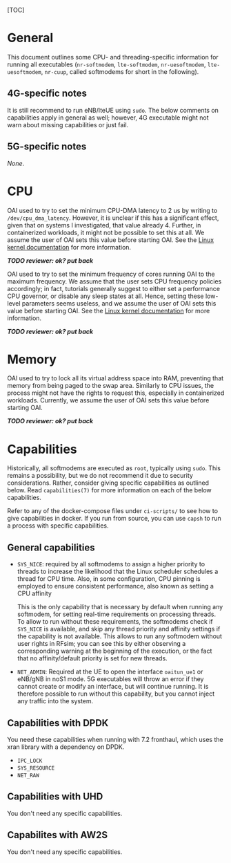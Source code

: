 [TOC]

# General

This document outlines some CPU- and threading-specific information for running
all executables (`nr-softmodem`, `lte-softmodem`, `nr-uesoftmodem`,
`lte-uesoftmodem`, `nr-cuup`, called softmodems for short in the following).

## 4G-specific notes

It is still recommend to run eNB/lteUE using `sudo`. The below comments on
capabilities apply in general as well; however, 4G executable might not warn
about missing capabilities or just fail.

## 5G-specific notes

_None_.

# CPU

OAI used to try to set the minimum CPU-DMA latency to 2 us by writing to
`/dev/cpu_dma_latency`. However, it is unclear if this has a significant
effect, given that on systems I investigated, that value already 4. Further, in
containerized workloads, it might not be possible to set this at all. We assume
the user of OAI sets this value before starting OAI. See the [Linux kernel
documentation](https://www.kernel.org/doc/html/latest/admin-guide/pm/cpuidle.html)
for more information.

***TODO reviewer: ok? put back***

OAI used to try to set the minimum frequency of cores running OAI to the
maximum frequency. We assume that the user sets CPU frequency policies
accordingly; in fact, tutorials generally suggest to either set a performance
CPU governor, or disable any sleep states at all. Hence, setting these
low-level parameters seems useless, and we assume the user of OAI sets this
value before starting OAI. See the [Linux kernel
documentation](https://www.kernel.org/doc/html/latest/admin-guide/pm/cpufreq.html)
for more information.

***TODO reviewer: ok? put back***

# Memory

OAI used to try to lock all its virtual address space into RAM, preventing that
memory from being paged to the swap area. Similarly to CPU issues, the process
might not have the rights to request this, especially in containerized
workloads. Currently, we assume the user of OAI sets this value before starting
OAI.

***TODO reviewer: ok? put back***

# Capabilities

Historically, all softmodems are executed as `root`, typically using `sudo`.
This remains a possibility, but we do not recommend it due to security
considerations. Rather, consider giving specific capabilities as outlined
below.  Read `capabilities(7)` for more information on each of the below
capabilities.

Refer to any of the docker-compose files under `ci-scripts/` to see how to give
capabilities in docker. If you run from source, you can use `capsh` to run a
process with specific capabilities.

## General capabilities

- `SYS_NICE`: required by all softmodems to assign a higher priority to
  threads to increase the likelihood that the Linux scheduler schedules a
  thread for CPU time. Also, in some configuration, CPU pinning is employed to
  ensure consistent performance, also known as setting a CPU affinity

  This is the only capability that is necessary by default when running any
  softmodem, for setting real-time requirements on processing threads. To allow
  to run without these requirements, the softmodems check if `SYS_NICE` is
  available, and skip any thread priority and affinity settings if the
  capability is not available.  This allows to run any softmodem without user
  rights in RFsim; you can see this by either observing a corresponding warning
  at the beginning of the execution, or the fact that no affinity/default
  priority is set for new threads.

- `NET_ADMIN`: Required at the UE to open the interface `oaitun_ue1` or eNB/gNB
  in noS1 mode. 5G executables will throw an error if they cannot create or
  modify an interface, but will continue running. It is therefore possible to
  run without this capability, but you cannot inject any traffic into the
  system.

## Capabilities with DPDK

You need these capabilities when running with 7.2 fronthaul, which uses the
xran library with a dependency on DPDK.

- `IPC_LOCK`
- `SYS_RESOURCE`
- `NET_RAW`

## Capabilities with UHD

You don't need any specific capabilities.

## Capabilites with AW2S

You don't need any specific capabilities.
